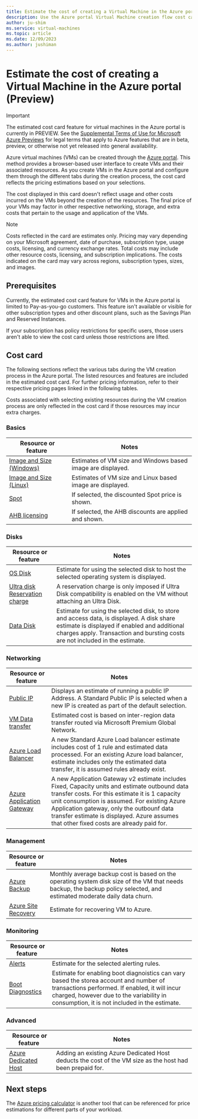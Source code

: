 ```yaml
---
title: Estimate the cost of creating a Virtual Machine in the Azure portal (Preview)
description: Use the Azure portal Virtual Machine creation flow cost card to estimate the final cost of your Virtual Machine.
author: ju-shim
ms.service: virtual-machines
ms.topic: article
ms.date: 12/09/2023
ms.author: jushiman
---
```


# Estimate the cost of creating a Virtual Machine in the Azure portal (Preview)

> [!IMPORTANT]
> The estimated cost card feature for virtual machines in the Azure portal is currently in PREVIEW. See the [Supplemental Terms of Use for Microsoft Azure Previews](https://azure.microsoft.com/support/legal/preview-supplemental-terms/) for legal terms that apply to Azure features that are in beta, preview, or otherwise not yet released into general availability.


Azure virtual machines (VMs) can be created through the [Azure portal](https://portal.azure.com/). This method provides a browser-based user interface to create VMs and their associated resources. As you create VMs in the Azure portal and configure them through the different tabs during the creation process, the cost card reflects the pricing estimations based on your selections. 

The cost displayed in this card doesn't reflect usage and other costs incurred on the VMs beyond the creation of the resources. The final price of your VMs may factor in other respective networking, storage, and extra costs that pertain to the usage and application of the VMs. 

> [!NOTE]
> Costs reflected in the card are estimates only. Pricing may vary depending on your Microsoft agreement, date of purchase, subscription type, usage costs, licensing, and currency exchange rates. Total costs may include other resource costs, licensing, and subscription implications. The costs indicated on the card may vary across regions, subscription types, sizes, and images.

## Prerequisites

Currently, the estimated cost card feature for VMs in the Azure portal is limited to Pay-as-you-go customers. This feature isn't available or visible for other subscription types and other discount plans, such as the Savings Plan and Reserved Instances.

If your subscription has policy restrictions for specific users, those users aren't able to view the cost card unless those restrictions are lifted.

## Cost card

The following sections reflect the various tabs during the VM creation process in the Azure portal. The listed resources and features are included in the estimated cost card. For further pricing information, refer to their respective pricing pages linked in the following tables. 

Costs associated with selecting existing resources during the VM creation process are only reflected in the cost card if those resources may incur extra charges.

### Basics

| Resource or feature                      | Notes                                          |
|------------------------------------------|-----------------------------------------------------------|
| [Image and Size (Windows)](https://azure.microsoft.com/pricing/details/virtual-machines/windows/) | Estimates of VM size and Windows based image are displayed. |
| [Image and Size (Linux)](https://azure.microsoft.com/pricing/details/virtual-machines/linux/) | Estimates of VM size and Linux based image are displayed. |
| [Spot](https://azure.microsoft.com/pricing/spot-advisor/) | If selected, the discounted Spot price is shown. |
| [AHB licensing](https://azure.microsoft.com/pricing/hybrid-benefit/) | If selected, the AHB discounts are applied and shown. |

### Disks

| Resource or feature                      | Notes                                          |
|------------------------------------------|-----------------------------------------------------------|
| [OS Disk](https://azure.microsoft.com/pricing/details/managed-disks/) | Estimate for using the selected disk to host the selected operating system is displayed.|
| [Ultra disk Reservation charge](https://azure.microsoft.com/pricing/details/managed-disks/) | A reservation charge is only imposed if Ultra Disk compatibility is enabled on the VM without attaching an Ultra Disk.|
| [Data Disk](https://azure.microsoft.com/pricing/details/managed-disks/) | Estimate for using the selected disk, to store and access data, is displayed. A disk share estimate is displayed if enabled and additional charges apply. Transaction and bursting costs are not included in the estimate. |

### Networking

| Resource or feature                      | Notes                                          |
|------------------------------------------|-----------------------------------------------------------|
| [Public IP](https://azure.microsoft.com/pricing/details/ip-addresses/) | Displays an estimate of running a public IP Address. A Standard Public IP is selected when a new IP is created as part of the default selection. |
| [VM Data transfer](https://azure.microsoft.com/pricing/details/bandwidth/) | Estimated cost is based on inter-region data transfer routed via Microsoft Premium Global Network. |
| [Azure Load Balancer](https://azure.microsoft.com/pricing/details/load-balancer/) | A new Standard Azure Load balancer estimate includes cost of 1 rule and estimated data processed. For an existing Azure load balancer, estimate includes only the estimated data transfer, it is assumed rules already exist. |
| [Azure Application Gateway](https://azure.microsoft.com/pricing/details/application-gateway/) | A new Application Gateway v2 estimate includes Fixed, Capacity units and estimate outbound data transfer costs. For this estimate it is 1 capacity unit consumption is assumed. For existing Azure Application gateway, only the outbounf data transfer estimate is displayed. Azure assumes that other fixed costs are already paid for. |

### Management 

| Resource or feature                      | Notes                                          |
|------------------------------------------|-----------------------------------------------------------|
| [Azure Backup](https://azure.microsoft.com/pricing/details/backup/) | Monthly average backup cost is based on the operating system disk size of the VM that needs backup, the backup policy selected, and estimated moderate daily data churn. |
| [Azure Site Recovery](https://azure.microsoft.com/pricing/details/site-recovery/) | Estimate for recovering VM to Azure.|

### Monitoring 

| Resource or feature                      | Notes                                          |
|------------------------------------------|-----------------------------------------------------------|
| [Alerts](https://azure.microsoft.com/pricing/details/monitor/) | Estimate for the selected alerting rules. |
| [Boot Diagnostics](https://azure.microsoft.com/pricing/details/storage/blobs/) | Estimate for enabling boot diagnoistics can vary based the storea account and number of transactions performed. If enabled, it will incur charged, however due to the variability in consumption, it is not included in the estimate.|

### Advanced 

| Resource or feature                      | Notes                                          |
|------------------------------------------|-----------------------------------------------------------|
| [Azure Dedicated Host](https://azure.microsoft.com/pricing/details/virtual-machines/dedicated-host/) | Adding an existing Azure Dedicated Host deducts the cost of the VM size as the host had been prepaid for. |

## Next steps

The [Azure pricing calculator](https://azure.microsoft.com/pricing/calculator/) is another tool that can be referenced for price estimations for different parts of your workload.
